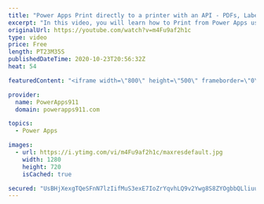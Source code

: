 ```yaml
---
title: "Power Apps Print directly to a printer with an API - PDFs, Labels, Barcodes, and more with Flow"
excerpt: "In this video, you will learn how to Print from Power Apps using a 3rd party API called PrintNode. By passing settings to flow you can print PDFs, labels, barcodes, forms and more directly. Does require subscribing to their service and a premium flow but in the video I give you ideas on how to handle"
originalUrl: https://youtube.com/watch?v=m4Fu9af2h1c
type: video
price: Free
length: PT23M35S
publishedDateTime: 2020-10-23T20:56:32Z
heat: 54

featuredContent: "<iframe width=\"800\" height=\"500\" frameborder=\"0\" src=\"https://www.youtube.com/embed/m4Fu9af2h1c\" allow=\"accelerometer; autoplay; encrypted-media; gyroscope; picture-in-picture\" allowfullscreen></iframe>"

provider:
  name: PowerApps911
  domain: powerapps911.com

topics:
  - Power Apps

images:
  - url: https://i.ytimg.com/vi/m4Fu9af2h1c/maxresdefault.jpg
    width: 1280
    height: 720
    isCached: true

secured: "UsBHjXexgTQeSFnN7lzIifMuS3exE7IoZrYqvhLQ9v2Ywg8S8ZYOgbbQLliuuce6o75k/QpqYwwMwS1T0p5/3PJd4RKBKZLpsr8SMxPFoxOHO2//rkQW/0TYdRFb6i4RfQxXLfhATzlESMAOXHY244u9iJLtVndeAemFq3vhVOJKM5nNFsQdeR1thgflvuhEpTSJPu6JkkRYQ9q2q9OMjzWZ4gIYMIkMxQ6DBdCPmoEGXATq3+WYbxgoVCimvOulMi9LzQ6sKeBvnN7ho+fRuvXFH63GKdR0ib4xjdmI+5fE5h281oxJhXWEPZOXVjaQ+JIpJfhaz6eu3o8YDDLz0H4LiIUDXyFAEBAdaDpfB2Euhn81mzzSg+7ovjLehCs7pYbEEwCd1Zdsbx/GNZBJchMMhnYLPPVue9Dls7vxXJc=;Fvczy4Yu2yglPnE7MNjuXg=="
---
```


